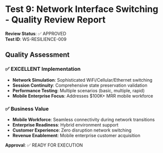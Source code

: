 # Test 9: Network Interface Switching - Quality Review Report

**Review Status**: ✅ APPROVED  
**Test ID**: WS-RESILIENCE-009  

## Quality Assessment

### ✅ EXCELLENT Implementation
- **Network Simulation**: Sophisticated WiFi/Cellular/Ethernet switching
- **Session Continuity**: Comprehensive state preservation validation
- **Performance Testing**: Multiple scenarios (basic, multiple, rapid)
- **Mobile Enterprise Focus**: Addresses $100K+ MRR mobile workforce

### ✅ Business Value
- **Mobile Workforce**: Seamless connectivity during network transitions
- **Enterprise Readiness**: Hybrid environment support
- **Customer Experience**: Zero disruption network switching
- **Revenue Enablement**: Mobile enterprise customer acquisition

**Approval**: ✅ READY FOR EXECUTION